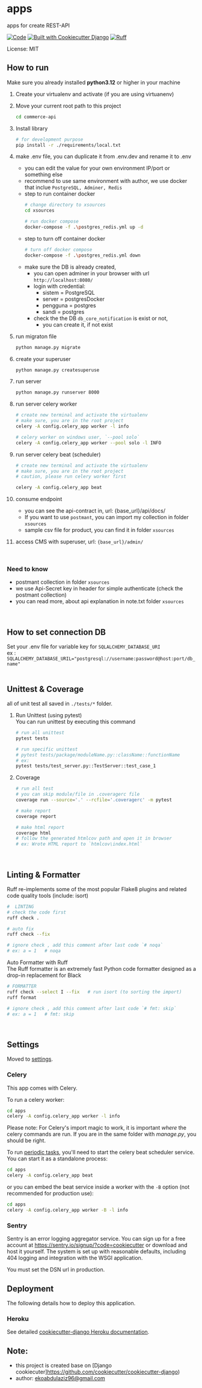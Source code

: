 # apps

apps for create REST-API

[![Code](https://img.shields.io/badge/Code-Python-1B9D73?style=flat&logo=python)](https://python.org)
[![Built with Cookiecutter Django](https://img.shields.io/badge/built%20with-Cookiecutter%20Django-ff69b4.svg?logo=cookiecutter)](https://github.com/cookiecutter/cookiecutter-django/)
[![Ruff](https://img.shields.io/endpoint?url=https://raw.githubusercontent.com/astral-sh/ruff/main/assets/badge/v2.json)](https://github.com/astral-sh/ruff)

License: MIT


## How to run
Make sure you already installed **python3.12** or higher in your machine

1. Create your virtualenv and activate (if you are using virtuanenv)
2. Move your current root path to this project
    ```sh
    cd commerce-api
    ```
3. Install library 
    ```sh
    # for development purpose
    pip install -r ./requirements/local.txt
    ```
4. make .env file, you can duplicate it from .env.dev and rename it to .env
    - you can edit the value for your own environment IP/port or something else
    - recommend to use same environment with author, we use docker that inclue `PostgreSQL, Adminer, Redis`
    - step to run container docker
        ```sh
        # change directory to xsources
        cd xsources

        # run docker compose
        docker-compose -f .\postgres_redis.yml up -d
        ```
    - step to turn off container docker
        ```sh
        # turn off docker compose
        docker-compose -f .\postgres_redis.yml down
        ```
    - make sure the DB is already created, 
        - you can open adminer in your browser with url `http://localhost:8080/`
        - login with credential:
            - sistem = PostgreSQL
            - server = postgresDocker
            - pengguna = postgres
            - sandi = postgres
        - check the the DB `db_core_notification` is exist or not, 
            - you can create it, if not exist
5. run migraton file
    ```sh
    python manage.py migrate
    ```
6. create your superuser
    ```sh
    python manage.py createsuperuse
    ```
7. run server
    ```sh
    python manage.py runserver 8000
    ```
8. run server celery worker
    ```sh
    # create new terminal and activate the virtualenv
    # make sure, you are in the root project
    celery -A config.celery_app worker -l info

    # celery worker on windows user, `--pool solo`
    celery -A config.celery_app worker --pool solo -l INFO
    ```

9. run server celery beat (scheduler)
    ```sh
    # create new terminal and activate the virtualenv
    # make sure, you are in the root project
    # caution, please run celery worker first

    celery -A config.celery_app beat
    ```
10. consume endpoint
    - you can see the api-contract in, url: {base_url}/api/docs/
    - If you want to use `postmant`, you can import my collection in folder `xsources`
    - sample csv file for product, you can find it in folder `xsources`

11. access CMS with superuser, url: `{base_url}/admin/`
    
<br>

### Need to know
- postmant collection in folder `xsources`
- we use Api-Secret key in header for simple authenticate (check the postmant collection)
- you can read more, about api explanation in note.txt folder `xsources`
<br>

## How to set connection DB
Set your .env file for variable key for `SQLALCHEMY_DATABASE_URI` 
<br> ex : `SQLALCHEMY_DATABASE_URIL="postgresql://username:password@host:port/db_name"`
<br><br>

## Unittest & Coverage
all of unit test all saved in `./tests/*` folder. 

1. Run Unittest (using pytest)
<br>You can run unittest by executing this command 
    ``` sh
    # run all unittest
    pytest tests

    # run specific unittest
    # pytest tests/package/moduleName.py::className::functionName
    # ex:
    pytest tests/test_server.py::TestServer::test_case_1
    ```
2. Coverage
    ``` sh
    # run all test
    # you can skip module/file in .coveragerc file
    coverage run --source='.' --rcfile='.coveragerc' -m pytest

    # make report
    coverage report

    # make html report
    coverage html
    # follow the generated htmlcov path and open it in browser
    # ex: Wrote HTML report to `htmlcov\index.html`
    ```
<br>

## Linting & Formatter
Ruff re-implements some of the most popular Flake8 plugins and related code quality tools (include: isort)
```sh
#  LINTING
# check the code first
ruff check .

# auto fix 
ruff check --fix

# ignore check , add this comment after last code `# noqa`
# ex: a = 1   # noqa
```

Auto Formatter with Ruff
<br> The Ruff formatter is an extremely fast Python code formatter designed as a drop-in replacement for Black
 
```sh
# FORMATTER
ruff check --select I --fix   # run isort (to sorting the import)
ruff format

# ignore check , add this comment after last code `# fmt: skip`
# ex: a = 1   # fmt: skip
```
<br>


## Settings

Moved to [settings](http://cookiecutter-django.readthedocs.io/en/latest/settings.html).

### Celery

This app comes with Celery.

To run a celery worker:

```bash
cd apps
celery -A config.celery_app worker -l info
```

Please note: For Celery's import magic to work, it is important _where_ the celery commands are run. If you are in the same folder with _manage.py_, you should be right.

To run [periodic tasks](https://docs.celeryq.dev/en/stable/userguide/periodic-tasks.html), you'll need to start the celery beat scheduler service. You can start it as a standalone process:

```bash
cd apps
celery -A config.celery_app beat
```

or you can embed the beat service inside a worker with the `-B` option (not recommended for production use):

```bash
cd apps
celery -A config.celery_app worker -B -l info
```

### Sentry

Sentry is an error logging aggregator service. You can sign up for a free account at <https://sentry.io/signup/?code=cookiecutter> or download and host it yourself.
The system is set up with reasonable defaults, including 404 logging and integration with the WSGI application.

You must set the DSN url in production.

## Deployment

The following details how to deploy this application.

### Heroku

See detailed [cookiecutter-django Heroku documentation](http://cookiecutter-django.readthedocs.io/en/latest/deployment-on-heroku.html).


## Note:
- this project is created base on [Django cookiecuter]https://github.com/cookiecutter/cookiecutter-django)
- author: ekoabdulaziz96@gmail.com
